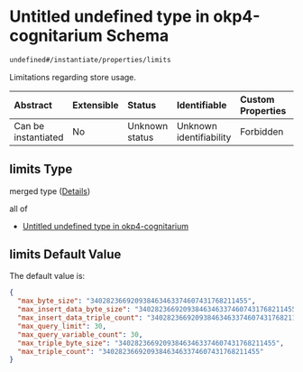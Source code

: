 # Untitled undefined type in okp4-cognitarium Schema

```txt
undefined#/instantiate/properties/limits
```

Limitations regarding store usage.

| Abstract            | Extensible | Status         | Identifiable            | Custom Properties | Additional Properties | Access Restrictions | Defined In                                                                     |
| :------------------ | :--------- | :------------- | :---------------------- | :---------------- | :-------------------- | :------------------ | :----------------------------------------------------------------------------- |
| Can be instantiated | No         | Unknown status | Unknown identifiability | Forbidden         | Allowed               | none                | [okp4-cognitarium.json\*](schema/okp4-cognitarium.json "open original schema") |

## limits Type

merged type ([Details](okp4-cognitarium-instantiatemsg-properties-limits.md))

all of

* [Untitled undefined type in okp4-cognitarium](okp4-cognitarium-instantiatemsg-properties-limits-allof-0.md "check type definition")

## limits Default Value

The default value is:

```json
{
  "max_byte_size": "340282366920938463463374607431768211455",
  "max_insert_data_byte_size": "340282366920938463463374607431768211455",
  "max_insert_data_triple_count": "340282366920938463463374607431768211455",
  "max_query_limit": 30,
  "max_query_variable_count": 30,
  "max_triple_byte_size": "340282366920938463463374607431768211455",
  "max_triple_count": "340282366920938463463374607431768211455"
}
```
